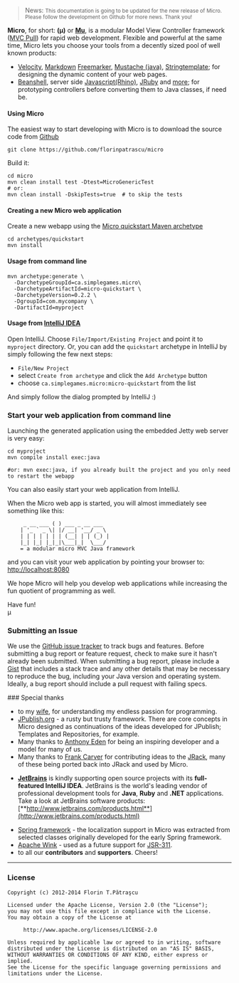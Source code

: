 > <span class="label label-info">News: </span> <small>This documentation is going to be updated for the new release of Micro. Please follow the development on Github for more news. Thank you!</small>

**Micro**, for short: **(μ)** or **[Mu](http://en.wikipedia.org/wiki/Mu_\(letter\))**, is a modular Model View Controller framework ([MVC Pull](http://en.wikipedia.org/wiki/Web_application_framework#Push-based_vs._pull-based)) for rapid web development. Flexible and powerful at the same time, Micro lets you choose your tools from a decently sized pool of well known products:

 - [Velocity](http://micro-docs.simplegames.ca/views/engines.md#Velocity), [Markdown](http://micro-docs.simplegames.ca/views/engines.md#Markdown) [Freemarker](http://micro-docs.simplegames.ca/views/engines.md#Freemarker), [Mustache (java)](http://micro-docs.simplegames.ca/views/engines.md#Mustache), [Stringtemplate](http://micro-docs.simplegames.ca/views/engines.md#StringTemplate); for designing the dynamic content of your web pages.
 - [Beanshell](http://www.beanshell.org/), server side [Javascript(Rhino)](http://www.mozilla.org/rhino/), [JRuby](http://jruby.org/) and [more](http://commons.apache.org/bsf/); for prototyping controllers before converting them to Java classes, if need be.

#### Using Micro

The easiest way to start developing with Micro is to download the source code from [Github](https://github.com/florinpatrascu/micro)

    git clone https://github.com/florinpatrascu/micro

Build it:

    cd micro
    mvn clean install test -Dtest=MicroGenericTest
    # or: 
    mvn clean install -DskipTests=true  # to skip the tests

#### Creating a new Micro web application
Create a new webapp using the [Micro quickstart Maven archetype](archetypes/README.md)

    cd archetypes/quickstart
    mvn install

#### Usage from command line

    mvn archetype:generate \
      -DarchetypeGroupId=ca.simplegames.micro\
      -DarchetypeArtifactId=micro-quickstart \
      -DarchetypeVersion=0.2.2 \
      -DgroupId=com.mycompany \
      -DartifactId=myproject

#### Usage from [IntelliJ IDEA](https://www.jetbrains.com/idea/)
Open IntelliJ. Choose `File/Import/Existing Project` and point it to `myproject` directory. Or, you can add the `quickstart` archetype in IntelliJ by simply following the few next steps:

- `File/New Project`
- select `Create from archetype` and click the `Add Archetype` button
- choose `ca.simplegames.micro:micro-quickstart` from the list 

And simply follow the dialog prompted by IntelliJ :)

### Start your web application from command line
Launching the generated application using the embedded Jetty web server is very easy:

    cd myproject
    mvn compile install exec:java

    #or: mvn exec:java, if you already built the project and you only need to restart the webapp


You can also easily start your web application from IntelliJ.


When the Micro web app is started, you will almost immediately see something like this:

         _ __ ___ ( ) ___ _ __ ___
        | '_ ` _ \| |/ __| '__/ _ \
        | | | | | | | (__| | | (_) |
        |_| |_| |_|_|\___|_|  \___/
        = a modular micro MVC Java framework

and you can visit your web application by pointing your browser to: [http://localhost:8080](http://localhost:8080)

We hope Micro will help you develop web applications while increasing the fun quotient of programming as well.

Have fun!  
µ

### Submitting an Issue
We use the [GitHub issue tracker](https://github.com/florinpatrascu/micro/issues) to track bugs and features. Before submitting a bug report or feature request, check to make sure it hasn't already been submitted. When submitting a bug report, please include a [Gist](https://gist.github.com/) that includes a stack trace and any other details that may be necessary to reproduce the bug, including your Java version and operating system. Ideally, a bug report should include a pull request with failing specs.

###<name id="special_thanks"> Special thanks
  - to my [wife](http://twitter.com/simonuta), for understanding my endless passion for programming.
  - [JPublish.org](http://jpublish.org/) - a rusty but trusty framework. There are core concepts in Micro designed as continuations of the ideas developed for JPublish; Templates and Repositories, for example.
  - Many thanks to [Anthony Eden](https://github.com/aeden) for being an inspiring developer and a model for many of us.
  - Many thanks to [Frank Carver](https://github.com/efficacy) for contributing ideas to the [JRack](https://github.com/florinpatrascu/jrack), many of these being ported back into JRack and used by Micro.<p></p>
  - **[<span class="label label-info">JetBrains</span>](http://www.jetbrains.com/)** is kindly supporting open source projects with its **full-featured IntelliJ IDEA**. JetBrains is the world's leading vendor of professional development tools for **Java**, **Ruby** and **.NET** applications. Take a look at JetBrains software products: [**http://www.jetbrains.com/products.html**](http://www.jetbrains.com/products.html)<p></p>
  - [Spring framework](http://www.springsource.org/) - the localization support in Micro was extracted from selected classes originally developed for the early Spring framework.
  - [Apache Wink](http://en.wikipedia.org/wiki/Apache_Wink) - used as a future support for [JSR-311](http://www.jcp.org/en/jsr/detail?id=311).
  - to all our **contributors** and **supporters**. Cheers!
  
<hr>

### License

    Copyright (c) 2012-2014 Florin T.Pătraşcu

    Licensed under the Apache License, Version 2.0 (the "License");
    you may not use this file except in compliance with the License.
    You may obtain a copy of the License at

         http://www.apache.org/licenses/LICENSE-2.0

    Unless required by applicable law or agreed to in writing, software
    distributed under the License is distributed on an "AS IS" BASIS,
    WITHOUT WARRANTIES OR CONDITIONS OF ANY KIND, either express or implied.
    See the License for the specific language governing permissions and
    limitations under the License.

